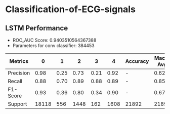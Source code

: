 # Classification-of-ECG-signals
## LSTM Performance

- ROC_AUC Score: 0.9403510564367388
- Parameters for conv classifier: 384453

| Metrics | 0 | 1 | 2 | 3 | 4 | Accuracy | Macro Avg | Weighted Avg |
|---------|---|---|---|---|---|----------|-----------|--------------|
| Precision | 0.98 | 0.25 | 0.73 | 0.21 | 0.92 | - | 0.62 | 0.94 |
| Recall | 0.88 | 0.70 | 0.89 | 0.88 | 0.89 | - | 0.85 | 0.88 |
| F1-Score | 0.93 | 0.36 | 0.80 | 0.34 | 0.90 | - | 0.67 | 0.90 |
| Support | 18118 | 556 | 1448 | 162 | 1608 | 21892 | 21892 | 21892 |
